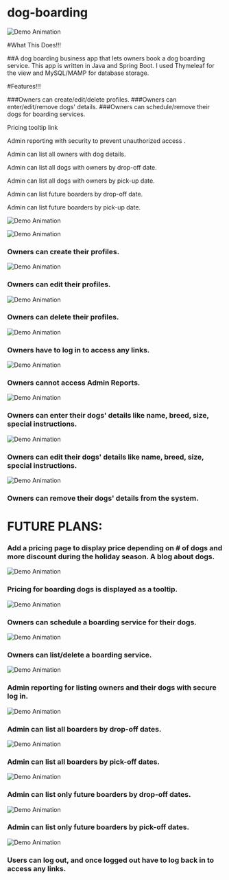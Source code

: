 # dog-boarding
![Demo Animation](../assets/home.gif?raw=true)

#What This Does!!!
  
##A dog boarding business app that lets owners book a dog boarding service. 
This app is written in Java and Spring Boot. I used Thymeleaf for the view and MySQL/MAMP for database storage.

#Features!!!

###Owners can create/edit/delete profiles.
###Owners can enter/edit/remove dogs' details.
###Owners can schedule/remove their dogs for boarding services.

Pricing tooltip link

Admin reporting with security to prevent unauthorized access .

Admin can list all owners with dog details.

Admin can list all dogs with owners by drop-off date.

Admin can list all dogs with owners by pick-up date.

Admin can list future boarders by drop-off date.

Admin can list future boarders by pick-up date.</h3>

![Demo Animation](../assets/register1.gif?raw=true)

![Demo Animation](../assets/register2.gif?raw=true)

<h3>Owners can create their profiles.</h3>

![Demo Animation](../assets/profileEdit.gif?raw=true)

<h3>Owners can edit their profiles.</h3>

![Demo Animation](../assets/profileDelete.gif?raw=true)

<h3>Owners can delete their profiles.</h2>

![Demo Animation](../assets/login.gif?raw=true)

<h3>Owners have to log in to access any links.</h3>

![Demo Animation](../assets/adminAccessDenied.gif?raw=true)

<h3>Owners cannot access Admin Reports.</h3>

![Demo Animation](../assets/dogDetailsAdd.gif?raw=true)

<h3>Owners can enter their dogs' details like name, breed, size, special instructions.</h3>

![Demo Animation](../assets/dogDetailsEdit.gif?raw=true)

<h3>Owners can edit their dogs' details like name, breed, size, special instructions.</h3>

![Demo Animation](../assets/dogDetailsDelete.gif?raw=true)

<h3>Owners can remove their dogs' details from the system.</h3>

<h1><strong>FUTURE PLANS:</strong></h1>
  <h3>Add a pricing page to display price depending on # of dogs and more discount during the holiday season.
  A blog about dogs.</h3>

![Demo Animation](../assets/pricing.gif?raw=true)

<h3>Pricing for boarding dogs is displayed as a tooltip.</h3>

![Demo Animation](../assets/serviceAdd.gif?raw=true)

<h3>Owners can schedule a boarding service for their dogs.</h3>

![Demo Animation](../assets/serviceListDelete.gif?raw=true)

<h3>Owners can list/delete a boarding service.</h3>

![Demo Animation](../assets/listOwners.gif?raw=true)

<h3>Admin reporting for listing owners and their dogs with secure log in.</h3>

![Demo Animation](../assets/listBoardersDropOff.gif?raw=true)

<h3>Admin can list all boarders by drop-off dates.</h3>

![Demo Animation](../assets/listBoardersPickUp.gif?raw=true)

<h3>Admin can list all boarders by pick-off dates.</h3>

![Demo Animation](../assets/listFutureDropOff.gif?raw=true)

<h3>Admin can list only future boarders by drop-off dates.</h3>

![Demo Animation](../assets/listFuturePickUp.gif?raw=true)

<h3>Admin can list only future boarders by pick-off dates.</h3>

![Demo Animation](../assets/logout.gif?raw=true)

<h3>Users can log out, and once logged out have to log back in to access any links.</h3>
